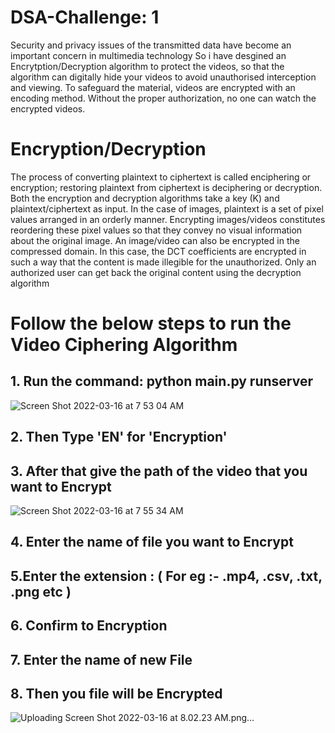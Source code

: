# DSA-Challenge: 1

 Security and privacy issues of the transmitted data have become an important concern in multimedia technology So i have desgined an Encrytption/Decryption algorithm to protect the videos, so that the algorithm can digitally hide your videos to avoid unauthorised interception and viewing. To safeguard the material, videos are encrypted with an encoding method. Without the proper authorization, no one can watch the encrypted videos.
 
 # Encryption/Decryption
 
 The process of converting plaintext to ciphertext is called enciphering or encryption; restoring plaintext from ciphertext is deciphering or decryption. Both the encryption and decryption algorithms take a key (K) and plaintext/ciphertext as input. In the case of images, plaintext is a set of pixel values arranged in an orderly manner. Encrypting images/videos constitutes reordering these pixel values so that they convey no visual information about the original image. An image/video can also be encrypted in the compressed domain. In this case, the DCT coefficients are encrypted in such a way that the content is made illegible for the unauthorized. Only an authorized user can get back the original content using the decryption algorithm

# Follow the below steps to run the Video Ciphering Algorithm
## 1. Run the command: python main.py runserver
![Screen Shot 2022-03-16 at 7 53 04 AM](https://user-images.githubusercontent.com/68732948/158504073-989d7326-fcc0-47b2-9d02-222076f3bfcc.png)
 

## 2. Then Type 'EN' for 'Encryption'
## 3. After that give the path of the video that you want to Encrypt
![Screen Shot 2022-03-16 at 7 55 34 AM](https://user-images.githubusercontent.com/68732948/158504336-160ac05d-2076-4533-b4f6-5aee58b1fc42.png)
## 4. Enter the name of file you want to Encrypt
## 5.Enter the extension : ( For eg :- .mp4, .csv, .txt, .png etc ) 
## 6. Confirm to Encryption
## 7. Enter the name of new File
## 8. Then you file will be Encrypted
![Uploading Screen Shot 2022-03-16 at 8.02.23 AM.png…]()

